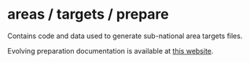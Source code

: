 # areas / targets / prepare

Contains code and data used to generate sub-national area targets files.

Evolving preparation documentation is available at [this
website](https://tmd-areas-prepare-targets.netlify.app).
